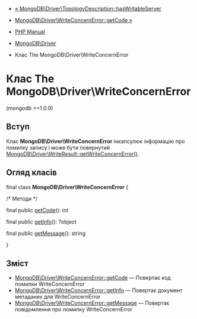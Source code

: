 - [« MongoDB\Driver\TopologyDescription::hasWritableServer](mongodb-driver-topologydescription.haswritableserver.md)
- [MongoDB\Driver\WriteConcernError::getCode »](mongodb-driver-writeconcernerror.getcode.md)

- [PHP Manual](index.md)
- [MongoDB\Driver](book.mongodb.md)
- Клас The MongoDB\Driver\WriteConcernError

# Клас The MongoDB\Driver\WriteConcernError

(mongodb \>=1.0.0)

## Вступ

Клас **MongoDB\Driver\WriteConcernError** інкапсулює інформацію про
помилку запису і може бути повернутий
[MongoDB\Driver\WriteResult::getWriteConcernError()](mongodb-driver-writeresult.getwriteconcernerror.md).

## Огляд класів

final class **MongoDB\Driver\WriteConcernError** {

/\* Методи \*/

final public [getCode](mongodb-driver-writeconcernerror.getcode.md)():
int

final public [getInfo](mongodb-driver-writeconcernerror.getinfo.md)():
?object

final public
[getMessage](mongodb-driver-writeconcernerror.getmessage.md)(): string

}

## Зміст

- [MongoDB\Driver\WriteConcernError::getCode](mongodb-driver-writeconcernerror.getcode.md)
— Повертає код помилки WriteConcernError
- [MongoDB\Driver\WriteConcernError::getInfo](mongodb-driver-writeconcernerror.getinfo.md)
— Повертає документ метаданих для WriteConcernError
- [MongoDB\Driver\WriteConcernError::getMessage](mongodb-driver-writeconcernerror.getmessage.md)
— Повертає повідомлення про помилку WriteConcernError
